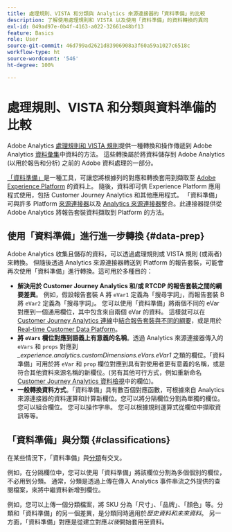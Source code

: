```yaml
---
title: 處理規則、VISTA 和分類與 Analytics 來源連接器的「資料準備」的比較
description: 了解使用處理規則和 VISTA 以及使用「資料準備」的資料轉換的異同
exl-id: 049ad97e-0b4f-4163-a022-32661e48bf13
feature: Basics
role: User
source-git-commit: 46d799ad2621d83906908a3f60a59a1027c6518c
workflow-type: ht
source-wordcount: '546'
ht-degree: 100%

---
```


# 處理規則、VISTA 和分類與資料準備的比較

Adobe Analytics [處理規則和 VISTA 規則](https://experienceleague.adobe.com/docs/analytics/admin/admin-tools/processing-rules/processing-rules-configuration/processing-rule-order.html)提供一種轉換和操作傳遞到 Adobe Analytics [資料彙集](https://experienceleague.adobe.com/docs/analytics/analyze/reports-analytics/reporting-interface/overview-data-collection.html?lang=zh-Hant)中資料的方法。 這些轉換屬於將資料儲存到 Adobe Analytics (以用於報告和分析) 之前的 Adobe 資料處理的一部分。

[「資料準備」](https://experienceleague.adobe.com/docs/experience-platform/data-prep/home.html?lang=zh-Hant)是一種工具，可讓您將根據列的對應和轉換套用到擷取至 [Adobe Experience Platform](https://experienceleague.adobe.com/docs/experience-platform.html) 的資料上。 隨後，資料即可供 Experience Platform 應用程式使用，包括 Customer Journey Analytics 和其他應用程式。 「資料準備」可與許多 Platform [來源連接器](https://experienceleague.adobe.com/docs/experience-platform/sources/home.html?lang=zh-Hant)以及 [Analytics 來源連接器](https://experienceleague.adobe.com/docs/experience-platform/sources/ui-tutorials/create/adobe-applications/analytics.html?lang=zh-Hant)整合。此連接器提供從 Adobe Analytics 將報告套裝資料擷取到 Platform 的方法。

## 使用「資料準備」進行進一步轉換 {#data-prep}

Adobe Analytics 收集且儲存的資料，可以透過處理規則或 VISTA 規則 (或兩者) 來轉換。 但隨後透過 Analytics 來源連接器轉送到 Platform 的報告套裝，可能會再次使用「資料準備」進行轉換。這可用於多種目的：

* **解決用於 Customer Journey Analytics 和/或 RTCDP 的報告套裝之間的綱要差異**。 例如，假設報告套裝 A 將 `eVar1` 定義為「搜尋字詞」，而報告套裝 B 將 `eVar2` 定義為「搜尋字詞」。 您可以使用「資料準備」將兩個不同的 eVar 對應到一個通用欄位，其中包含來自兩個 eVar 的資料。 這樣就可以在 [Customer Journey Analytics 連線](/help/connections/overview.md)中[結合報告套裝與不同的綱要](https://experienceleague.adobe.com/docs/analytics-platform/using/cja-usecases/combine-report-suites.html)，或是用於 [Real-time Customer Data Platform](https://experienceleague.adobe.com/docs/platform-learn/tutorials/application-services/rtcdp/understanding-the-real-time-customer-data-platform.html)。
* **將 `eVars` 欄位對應到語義上有意義的名稱**。透過 Analytics 來源連接器傳入的 `eVars` 和 `props` 對應到 _\_experience.analytics.customDimensions.eVars.eVar1_ 之類的欄位。「資料準備」可用於將 `eVar` 和 `prop` 欄位對應到具有對使用者更有意義的名稱，或是符合其他資料來源名稱的新欄位。(另有其他可行方式，例如重新命名 [Customer Journey Analytics 資料檢視](/help/data-views/create-dataview.md)中的欄位)。
* **一般轉換資料方式**。「資料準備」具有數百個對應函數，可根據來自 Analytics 來源連接器的資料運算和計算新欄位。您可以將分隔欄位分割為單獨的欄位。 您可以組合欄位。 您可以操作字串。 您可以根據規則運算式從欄位中擷取資訊等等。

## 「資料準備」與分類 {#classifications}

在某些情況下，「資料準備」與[分類](https://experienceleague.adobe.com/docs/analytics/components/classifications/c-classifications.html)有交叉。

例如，在分隔欄位中，您可以使用「資料準備」將該欄位分割為多個個別的欄位，不必用到分類。 通常，分類是透過上傳在傳入 Analytics 事件串流之外提供的查閱檔案，來將中繼資料新增到欄位。

例如，您可以上傳一個分類檔案，將 SKU 分為「尺寸」、「品牌」、「顏色」等。分類和「資料準備」的另一個差異，是分類同時適用於&#x200B;_歷史資料和未來資料_。 另一方面，「資料準備」對應是從建立對應&#x200B;_以後_&#x200B;開始套用至資料。
